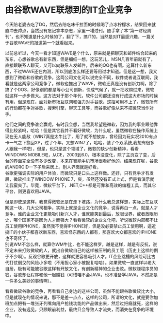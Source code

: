 # 由谷歌WAVE联想到的IT企业竞争


今天陪老婆去吃了DQ，然后去陪吃味千拉面的时候喝了点冰柠檬水，结果回来就直冲去蹲点，当然没有忘记拿本杂志，家里一堆过刊，随手拿了本“第一财经周刊”，也不知道是什么时候的了，翻了下，搞IT的，当然是对IT最感兴趣，一篇关于谷歌WAVE的报道第一个就看起来。  

以前总听过，今天一看才知道WAVE是个什么，原来就是把聊天和邮件结合起来的东东，心想谷歌总有新东西，但是细细一想，这玩艺儿，MSN几百年前就有了，直接跟联系人聊天，又可以向联系人发邮件，后来的QQ也有啊。这算什么新东西，不过WAVE还在内测，所以到底怎么样还要等用过才知道。但是这一想，我又想到了微软和谷歌的竞争，这两公司文化可以说完全不同，软件或者说互联网，我看就是这两家公司竞争了。微软也推出了WAVE，微软还真是没有创新力啊，除了搞了个DOS，好像别的都是等小公司创新，快成气候了，就一把收购过来，微软就这样一步步做大。这方法对于那个年代，软件公司都还没有行成这大市场的时候有用，但是现在，面对新市场互联网和强力对手谷歌，这招可用不上了。微软所有的行动都在争对谷歌，搜索引擎，聊天工具等，而谷歌好像从来不把微软当作对手。  

他们之间的竞争谁会赢呢，有时我会想，当然我希望是微软，因为我的事业跟他靠得比较紧吗，哈哈！但是其它我并不看好微软，为什么呢，虽然微软在操作系统上现在无人能敌（WIN7真是太牛比了，用了就不想放弃，曾经因为玩实况2010有点卡一气之下换回XP，过了个年，又想WIN7了，哈哈，装了个双系统,我想有很多人跟我一样吧），但是，也只是这个领域了，微软的缺少创新精神，看看WINDOWS MOBILE吧，从CE，2003到6.0，根本没变化，除了主页变了变，后台的界面完全没有多少改变，本来在智能手机市场很看好他的，结果现在呢，谷歌的ANDROID一下子后来居上。别人界面就是好看。  
谷歌更强调实际的用户体验，而微软只是口头上这样做。还好，只有竞争才有发展，微软推出了WINDOW PHONE 7，爽，虽然还没有正式上式，但是看演示就让我蛮爽了。毕竟，微软平台下，.NET,C++都是可靠和高效的编程工具，而其它平台，则更喜欢用JAVA。  

但是即使是这样，我觉得微软还是在走下坡路，为什么我总这样想，实际上在互联网这一块，几大公司相争，实际上就是企业文化的竞争，说得再白一点，就是人才竞争。谁的企业文化更能吸引新兴人才，谁就能笑到最后，放眼世界，或者放眼历史，哪个国家不是因为人才而强大？看看微软的企业文化吧，听说微软内部都不让员工使用IPHONE，虽然我不觉得IPHONE好，但是没必要禁止员工使用啊，逼近搞IT的小伙子都喜欢新东西，喜欢怪东西的人都有，那喜欢大众都喜欢的IPHONE也不奇怪了。  
别说WM不怎么样，就算你WM牛比，也不能这样罗，越是这样，越是有反抗，说不定未来打败微软的人，就出自微软自己的这样被压制的员工哦（历史上这样的例子不少啊）。反观谷歌更开放，这样就更容易吸引人才。IT企业跳槽的风险可比古代打仗倒戈的风险小多啦（不用担心家小被报复哈哈）。如果微软一直这样以老大自居，极有可能被谷歌这样有开放文化，有创新精神的企业击败。微软赚程序员的钱，谷歌却让程序和他一起赚钱（可惜咱不会JAVA，也不准备学JAVA，不然那是一件多么美妙的事情啊）。  

看看微软谷歌的竞争，再看看自己身边的这些公司，虽然不能跟谷歌微软比大小，但是就现在的情况来说，那不是差一点点，这样的公司，所谓的文化，就是要你加班加点把有一堆张牙列嘴向用户抢钱功能的产品做出来，然后过把瘾就死，这样的企业，没有远见，只顾眼前利益，最终只会导致人才流失，而消失在竞争的环境中。
